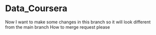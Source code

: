 # Data_Coursera
Now I want to make some changes in this branch so it will look different from the main branch
How to merge request please

